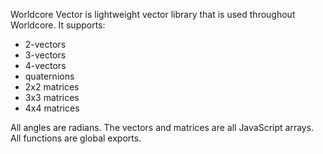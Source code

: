 Worldcore Vector is lightweight vector library that is used throughout Worldcore. It supports:
* 2-vectors
* 3-vectors
* 4-vectors
* quaternions
* 2x2 matrices
* 3x3 matrices
* 4x4 matrices

All angles are radians. The vectors and matrices are all JavaScript arrays. All functions are global exports.
